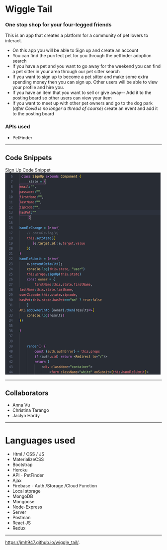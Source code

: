 # Wiggle Tail
### One stop shop for your four-legged friends
 This is an app that creates a platform for a community of pet lovers to interact. 
 - On this app you will be able to Sign up and create an account
 - You can find the purrfect pet for you through the petfinder adoption search
 - If you have a pet and you want to go away for the weekend you can find a pet sitter in your area through our pet sitter search
 - If you want to sign up to become a pet sitter and make some extra spending money then you can sign up.  Other users will be able to view your profile and hire you.
 - If you have an item that you want to sell or give away-- Add it to the posting board so other users can view your item
 - If you want to meet up with other pet owners and go to the dog park (*after Covid is no longer a thread of course*) create an event and add it to the posting board
 
### APIs used
- PetFinder
---

## Code Snippets
Sign Up Code Snippet
<br>
<img src="public/img/App_signup.png" width="500" height="650"/>


 
---
## Collaborators
* Anna Vu
* Christina Tarango
* Jaclyn Hardy
--- 

# Languages used
- Html / CSS / JS
- MaterializeCSS
- Bootstrap
- Heroku
- API - PetFinder
- Ajax
- Firebase - Auth /Storage /Cloud Function
- Local storage
- MongoDB
- Mongoose
- Node-Express 
- Server
- Postman
- React JS
- Redux
---



https://jmh947.github.io/wiggle_tail/.
